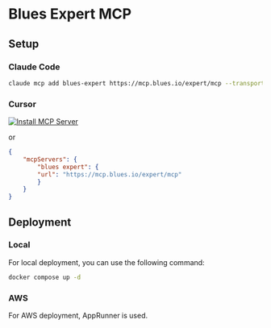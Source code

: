 # Blues Expert MCP

## Setup

### Claude Code

```bash
claude mcp add blues-expert https://mcp.blues.io/expert/mcp --transport http
```

### Cursor

[![Install MCP Server](https://cursor.com/deeplink/mcp-install-dark.svg)](https://cursor.com/en/install-mcp?name=blues%20expert&config=eyJ1cmwiOiJodHRwczovL21jcC5ibHVlcy5pby9leHBlcnQvbWNwIn0%3D)

or

```json
{
    "mcpServers": {
        "blues expert": {
        "url": "https://mcp.blues.io/expert/mcp"
        }
    }
}
```

## Deployment

### Local

For local deployment, you can use the following command:

```bash
docker compose up -d
```

### AWS

For AWS deployment, AppRunner is used.
